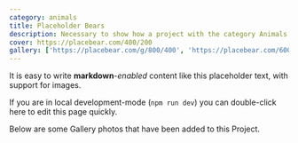 ```yaml
---
category: animals
title: Placeholder Bears
description: Necessary to show how a project with the category Animals is used
cover: https://placebear.com/400/200
gallery: ['https://placebear.com/g/800/400', 'https://placebear.com/600/600']
---
```


It is easy to write **markdown**-*enabled* content like this placeholder text, with support for images.

If you are in local development-mode (`npm run dev`) you can double-click here to edit this page quickly.

Below are some Gallery photos that have been added to this Project.
